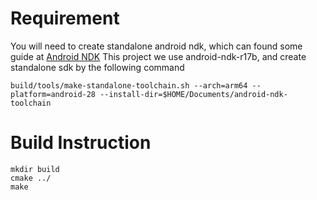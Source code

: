 # Requirement
You will need to create standalone android ndk, which can found some guide at [Android NDK]("https://developer.android.com/ndk")
This project we use android-ndk-r17b, and create standalone sdk by the following command
```
build/tools/make-standalone-toolchain.sh --arch=arm64 --platform=android-28 --install-dir=$HOME/Documents/android-ndk-toolchain
```

# Build Instruction
```
mkdir build
cmake ../
make
```
